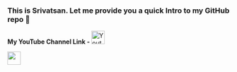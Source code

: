 ### This is Srivatsan. Let me provide you a quick Intro to my GitHub repo 👋

<b>My YouTube Channel Link -    </b>
  <a href="https://www.youtube.com/c/AIEngineeringLife" target="_top">
  <img height="30"
    alt="Youtube"
    src="https://img.shields.io/badge/youtube-FF0000?logo=youtube&logoColor=white&style=for-the-badge"
  />
</a>

<img height="30" src = "https://img.shields.io/youtube/channel/subscribers/UCwBs8TLOogwyGd0GxHCp-Dw?style=social&logo=Youtube">


<!--
**srivatsan88/srivatsan88** is a ✨ _special_ ✨ repository because its `README.md` (this file) appears on your GitHub profile.

Here are some ideas to get you started:

- 🔭 I’m currently working on ...
- 🌱 I’m currently learning ...
- 👯 I’m looking to collaborate on ...
- 🤔 I’m looking for help with ...
- 💬 Ask me about ...
- 📫 How to reach me: ...
- 😄 Pronouns: ...
- ⚡ Fun fact: ...
-->
